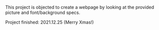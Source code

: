 This project is objected to create a webpage by looking at the provided picture and font/background specs.

Project finished: 2021.12.25 (Merry Xmas!)